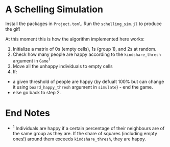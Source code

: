# A Schelling Simulation

Install the packages in `Project.toml`. Run the `schelling_sim.jl` to produce the gif!

At this moment this is how the algorithm implemented here works:

1. Initialize a matrix of 0s (empty cells), 1s (group 1), and 2s at random.
2. Check how many people are happy according to the `kindshare_thresh` argument in `Game`<sup>1</sup>
3. Move all the unhappy individuals to empty cells
4. If:
- a given threshold of people are happy (by defualt 100% but can change it using `board_happy_thresh` argument in `simulate`) - end the game.
- else go back to step 2.

# End Notes
- <sup>1</sup> Individuals are happy if a certain percentage of their neighbours are of the same group as they are. If the share of squares (including empty ones!) around them exceeds `kindshare_thresh`, they are happy.
